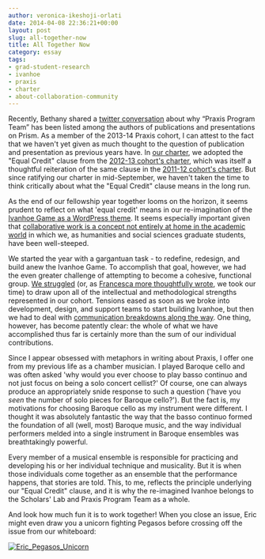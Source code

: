 ```yaml
---
author: veronica-ikeshoji-orlati
date: 2014-04-08 22:36:21+00:00
layout: post
slug: all-together-now
title: All Together Now
category: essay
tags:
- grad-student-research
- ivanhoe
- praxis
- charter
- about-collaboration-community
---
```


Recently, Bethany shared a [twitter conversation](https://storify.com/nowviskie/collective-authorship-and-the-praxisprogram-charte) about why “Praxis Program Team” has been listed among the authors of publications and presentations on Prism. As a member of the 2013-14 Praxis cohort, I can attest to the fact that we haven't yet given as much thought to the question of publication and presentation as previous years have. In [our charter](https://praxis.scholarslab.org/charter), we adopted the "Equal Credit" clause from the [2012-13 cohort's charter](https://praxis.scholarslab.org/charter-2012-2013.html), which was itself a thoughtful reiteration of the same clause in the [2011-12 cohort's charter](https://github.com/scholarslab/praxis/blob/3bf01121aff5e57172d9a2d998098a8c34b26bab/charter.md). But since ratifying our charter in mid-September, we haven't taken the time to think critically about what the "Equal Credit" clause means in the long run.

As the end of our fellowship year together looms on the horizon, it seems prudent to reflect on what 'equal credit' means in our re-imagination of the [Ivanhoe Game as a WordPress theme](http://ivanhoe.scholarslab.org/). It seems especially important given that [collaborative work is a concept not entirely at home in the academic world](http://www.insidehighered.com/advice/2013/02/20/essay-issues-related-what-digital-scholarship-counts-tenure-and-promotion) in which we, as humanities and social sciences graduate students, have been well-steeped.

We started the year with a gargantuan task - to redefine, redesign, and build anew the Ivanhoe Game. To accomplish that goal, however, we had the even greater challenge of attempting to become a cohesive, functional group. [We struggled](https://www.scholarslab.org/grad-student-research/sticky-situations-lessons-group-cohesion/) (or, as [Francesca more thoughtfully wrote](https://scholarslab.org/grad-student-research/forming-norming-storming-performing/), we took our time) to draw upon all of the intellectual and methodological strengths represented in our cohort. Tensions eased as soon as we broke into development, design, and support teams to start building Ivanhoe, but then we had to deal with [communication breakdowns along the way](https://scholarslab.org/grad-student-research/development-design-and-the-distance-in-between/). One thing, however, has become patently clear: the whole of what we have accomplished thus far is certainly more than the sum of our individual contributions.

Since I appear obsessed with metaphors in writing about Praxis, I offer one from my previous life as a chamber musician. I played Baroque cello and was often asked 'why would you ever choose to play basso continuo and not just focus on being a solo concert cellist?' Of course, one can always produce an appropriately snide response to such a question ('have you _seen_ the number of solo pieces for Baroque cello?'). But the fact is, my motivations for choosing Baroque cello as my instrument were different. I thought it was absolutely fantastic the way that the basso continuo formed the foundation of all (well, most) Baroque music, and the way individual performers melded into a single instrument in Baroque ensembles was breathtakingly powerful.

Every member of a musical ensemble is responsible for practicing and developing his or her individual technique and musicality. But it is when those individuals come together as an ensemble that the performance happens, that stories are told. This, to me, reflects the principle underlying our "Equal Credit" clause, and it is why the re-imagined Ivanhoe belongs to the Scholars' Lab and Praxis Program Team as a whole.

And look how much fun it is to work together! When you close an issue, Eric might even draw you a unicorn fighting Pegasos before crossing off the issue from our whiteboard:

[![Eric_Pegasos_Unicorn](http://static.scholarslab.org/wp-content/uploads/2014/04/Eric_Pegasos_Unicorn-169x300.jpg)](http://static.scholarslab.org/wp-content/uploads/2014/04/Eric_Pegasos_Unicorn.jpg)
